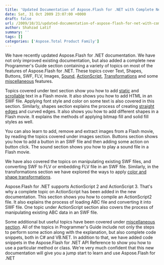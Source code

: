 ```yaml
---
title: 'Updated Documentation of Aspose.Flash for .NET with Complete New Programmer''s Guide Section is Available Now'
date: Sat, 31 Oct 2009 23:07:00 +0000
draft: false
url: /2009/10/31/updated-documentation-of-aspose-flash-for-net-with-complete-new-programmer-s-guide-section-is-available-now/
author: Shahzad Latif
summary: ''
tags: []
categories: ['Aspose.Total Product Family']
---
```


We have recently updated Aspose.Flash for .NET documentation. We have not only improved existing documentation, but also added a complete new Programmer's Guide section containing a variety of topics on most of the features of Aspose.Flash for .NET. These topics cover Text, Shapes, Buttons, SWF, FLV, Images, [Sound][1], [ActionScript][2], [Transformations][3] and some [miscellaneous][4] features.  
  
Topics covered under text section show you how to add [static][5] and [scrollable][6] text in a Flash movie. It also shows you how to add HTML in an SWF file. Applying font style and color on some text is also covered in this section. Similarly, shapes section explains the process of creating [straight edges][7] and curved edges. It also shows you how to add different shapes in a Flash movie. It explains the methods of applying bitmap fill and solid fill styles as well.  
  
You can also learn to add, remove and extract images from a Flash movie, by reading the topics covered under images section. Buttons section shows you how to add a button in an SWF file and then adding some action on button click. The sound section shows you how to play a sound file in a Flash movie.  
  
We have also covered the topics on manipulating existing SWF files, and converting SWF to FLV or embedding FLV file in an SWF file. Similarly, in the transformations section we have explored the ways to apply [color and shape transformations][8].  
  
Aspose.Flash for .NET supports ActionScript 2 and ActionScript 3. That's why a complete topic on ActionScript has been added in the new documentation. This section shows you how to compile an ActionScript2 file. It also explains the process of loading ABC file and converting it into SWF file. One topic under ActionScript section also covers the process of manipulating existing ABC data in an SWF file.  
  
Some additional but useful topics have been covered under [miscellaneous section][9]. All of the topics in Programmer's Guide include not only the steps to perform some action along with the explanation, but also complete code snippets, both in C# and VB.NET. In addition to that, we have added code snippets in the Aspose.Flash for .NET API Reference to show you how to use a particular method or class. We're very much confident that this new documentation will give you a jump start to learn and use Aspose.Flash for .NET




[1]: https://docs.aspose.com/display/cellscpp/Home
[2]: https://docs.aspose.com/display/cellscpp/Home
[3]: https://docs.aspose.com/display/cellscpp/Home
[4]: https://docs.aspose.com/display/cellscpp/Home
[5]: https://docs.aspose.com/display/cellscpp/Home
[6]: https://docs.aspose.com/display/cellscpp/Home
[7]: https://docs.aspose.com/display/cellscpp/Home
[8]: https://docs.aspose.com/display/cellscpp/Home
[9]: https://docs.aspose.com/display/cellscpp/Home




